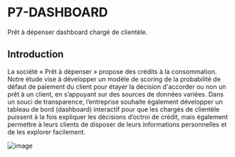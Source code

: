 # P7-DASHBOARD

Prêt à dépenser dashboard chargé de clientèle. 

## Introduction

La société « Prêt à dépenser » propose des crédits à la consommation.
Notre étude vise à développer un modèle de scoring de la probabilité de défaut de paiement du client pour étayer la décision d'accorder ou non un prêt à un client, en s’appuyant sur des sources de données variées.
Dans un souci de transparence, l’entreprise souhaite également développer un tableau de bord (dashboard) interactif pour que les chargés de clientèle puissent à la fois expliquer les décisions d’octroi de crédit, mais également permettre à leurs clients de disposer de leurs informations personnelles et de les explorer facilement. 

![image](https://user-images.githubusercontent.com/71518818/130368506-e1206775-8457-4183-910f-c9764c0c4d6d.png)
